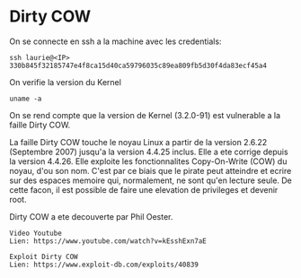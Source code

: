 # Dirty COW

On se connecte en ssh a la machine avec les credentials:
```
ssh laurie@<IP>
330b845f32185747e4f8ca15d40ca59796035c89ea809fb5d30f4da83ecf45a4
```

On verifie la version du Kernel
```
uname -a
```

On se rend compte que la version de Kernel (3.2.0-91) est vulnerable a la faille Dirty COW.



La faille Dirty COW touche le noyau Linux a partir de la version 2.6.22 (Septembre 2007) jusqu'a la version 4.4.25 inclus. Elle a ete corrige depuis la version 4.4.26.
Elle exploite les fonctionnalites Copy-On-Write (COW) du noyau, d'ou son nom. C'est par ce biais que le pirate peut atteindre et ecrire sur des espaces memoire qui, normalement, ne sont qu'en lecture seule. 
De cette facon, il est possible de faire une elevation de privileges et devenir root.

Dirty COW a ete decouverte par Phil Oester.
```
Video Youtube
Lien: https://www.youtube.com/watch?v=kEsshExn7aE

Exploit Dirty COW
Lien: https://www.exploit-db.com/exploits/40839
```
